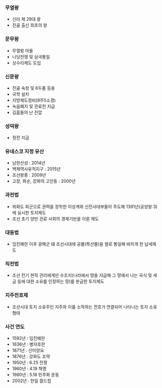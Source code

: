 ### 무열왕
- 신라 제 29대 왕
- 진골 출신 최초의 왕

### 문무왕
- 무열왕 아들
- 나당전쟁 및 삼국통일
- 상수리제도 도입

### 신문왕
- 진골 숙청 및 6두품 등용
- 국학 설치
- 지방제도정비(9주5소경)
- 녹읍폐지 및 관료전 지급
- 김흠돌의 난 진압

### 성덕왕
- 정전 지급

### 유네스코 지정 유산
- 남한산성 : 2014년
- 백제역사유적지구 : 2015년
- 조선왕릉 : 2009년
- 고창, 화순, 강화의 고인동 : 2000년

### 과전법
- 위화도 회군으로 권력을 장학한 이성계와 신진사대부들이 주도해 1391년(공양왕 3)에 실시한 토지제도
- 조선 초기 양만 관료 사회의 경제기반을 이룬 제도

### 대동법
- 임진왜란 이후 광해군 떄 조선시대에 공물(특산물)을 쌀로 통일해 바치게 한 납세제도

### 직전법
- 조선 전기 현직 관리에게만 수조지(나라에서 땅을 지급해 그 땅에서 나는 곡식 및 세금 등에 대한 소유를 인정하는 땅)를 분급한 토지제도

### 지주전호제
- 조선시대 토지 소유주인 지주와 이를 소작하는 전호가 연결되어 나타나는 토지 소유 형태

### 사건 연도
- 1592년 : 임진왜란
- 1636년 : 병자호란
- 1871년 : 신미양요
- 1876년 : 강화도 조약
- 1950년 : 6.25 전쟁
- 1960년 : 4.19 혁명
- 1980년 : 5.18 민주화 운동
- 2002년 : 한일 월드컵